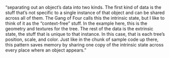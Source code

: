 “separating out an object’s data into two kinds. The
first kind of data is the stuff that’s not specific to a single instance of that object and can be shared across all of them. The Gang of Four calls this the intrinsic state, but I like to think of it as the “context-free” stuff. In the example here, this is the geometry and textures for the tree. The rest of the data is the extrinsic state, the stuff that is unique to that instance. In this case, that is each tree’s position, scale, and color. Just like in the chunk of sample code up there, this pattern saves memory by sharing one copy of the intrinsic state across every place where an object appears.”